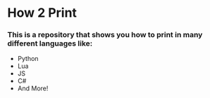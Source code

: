 # How 2 Print

### This is a repository that shows you how to print in many different languages like:

- Python
- Lua
- JS
- C#
- And More!